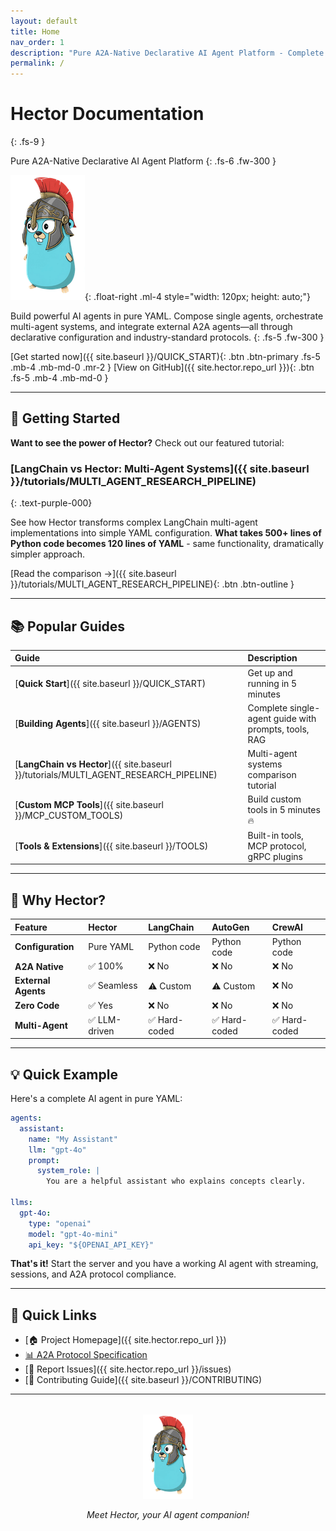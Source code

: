 ```yaml
---
layout: default
title: Home
nav_order: 1
description: "Pure A2A-Native Declarative AI Agent Platform - Complete Documentation"
permalink: /
---
```


# Hector Documentation
{: .fs-9 }

Pure A2A-Native Declarative AI Agent Platform
{: .fs-6 .fw-300 }

![Hector Gopher](hector-gopher.png){: .float-right .ml-4 style="width: 120px; height: auto;"}

Build powerful AI agents in pure YAML. Compose single agents, orchestrate multi-agent systems, and integrate external A2A agents—all through declarative configuration and industry-standard protocols.
{: .fs-5 .fw-300 }

[Get started now]({{ site.baseurl }}/QUICK_START){: .btn .btn-primary .fs-5 .mb-4 .mb-md-0 .mr-2 }
[View on GitHub]({{ site.hector.repo_url }}){: .btn .fs-5 .mb-4 .mb-md-0 }

---

## 🚀 Getting Started

<div class="code-example" markdown="1">

**Want to see the power of Hector?** Check out our featured tutorial:

### [LangChain vs Hector: Multi-Agent Systems]({{ site.baseurl }}/tutorials/MULTI_AGENT_RESEARCH_PIPELINE)
{: .text-purple-000}

See how Hector transforms complex LangChain multi-agent implementations into simple YAML configuration. **What takes 500+ lines of Python code becomes 120 lines of YAML** - same functionality, dramatically simpler approach.

[Read the comparison →]({{ site.baseurl }}/tutorials/MULTI_AGENT_RESEARCH_PIPELINE){: .btn .btn-outline }

</div>

---

## 📚 Popular Guides

| Guide | Description |
|:------|:------------|
| [**Quick Start**]({{ site.baseurl }}/QUICK_START) | Get up and running in 5 minutes |
| [**Building Agents**]({{ site.baseurl }}/AGENTS) | Complete single-agent guide with prompts, tools, RAG |
| [**LangChain vs Hector**]({{ site.baseurl }}/tutorials/MULTI_AGENT_RESEARCH_PIPELINE) | Multi-agent systems comparison tutorial |
| [**Custom MCP Tools**]({{ site.baseurl }}/MCP_CUSTOM_TOOLS) | Build custom tools in 5 minutes 🔥 |
| [**Tools & Extensions**]({{ site.baseurl }}/TOOLS) | Built-in tools, MCP protocol, gRPC plugins |

---

## 🌟 Why Hector?

| Feature | Hector | LangChain | AutoGen | CrewAI |
|:--------|:-------|:----------|:--------|:-------|
| **Configuration** | Pure YAML | Python code | Python code | Python code |
| **A2A Native** | ✅ 100% | ❌ No | ❌ No | ❌ No |
| **External Agents** | ✅ Seamless | ⚠️ Custom | ⚠️ Custom | ❌ No |
| **Zero Code** | ✅ Yes | ❌ No | ❌ No | ❌ No |
| **Multi-Agent** | ✅ LLM-driven | ✅ Hard-coded | ✅ Hard-coded | ✅ Hard-coded |

---

## 💡 Quick Example

Here's a complete AI agent in pure YAML:

```yaml
agents:
  assistant:
    name: "My Assistant"
    llm: "gpt-4o"
    prompt:
      system_role: |
        You are a helpful assistant who explains concepts clearly.

llms:
  gpt-4o:
    type: "openai"
    model: "gpt-4o-mini"
    api_key: "${OPENAI_API_KEY}"
```

**That's it!** Start the server and you have a working AI agent with streaming, sessions, and A2A protocol compliance.

---

## 🔗 Quick Links

- [🏠 Project Homepage]({{ site.hector.repo_url }})
- [📊 A2A Protocol Specification](https://a2a-protocol.org)
- [🐛 Report Issues]({{ site.hector.repo_url }}/issues)
- [🤝 Contributing Guide]({{ site.baseurl }}/CONTRIBUTING)

---

<div style="text-align: center; margin: 2rem 0;">
  <img src="hector-gopher.png" alt="Hector Gopher Mascot" style="width: 80px; height: auto;">
  <p><em>Meet Hector, your AI agent companion!</em></p>
</div>
